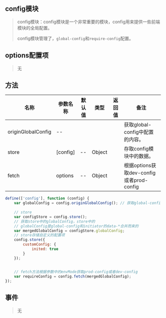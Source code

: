 ## config模块

> config模块：config模块是一个非常重要的模块，config用来提供一些前端模块的全局配置。
>
> config模块管理了，`global-config`和`require-config`配置。



## options配置项

> 无



## 方法

| 名称               | 参数名称 | 默认值 | 类型   | 返回值 | 备注                                     |
| ------------------ | -------- | ------ | ------ | ------ | ---------------------------------------- |
| originGlobalConfig | --       |        |        |        | 获取global-config中配置的内容。          |
| store              | [config] | --     | Object |        | 存取config模块中的数据。                 |
| fetch              | options  | --     | Object |        | 根据options获取dev-config或者prod-config |



```javascript
define(['config'], function (config) {
    var globalConfig = config.originGlobalConfig(); // 获取global-config中的配置
    
    // store
    var configStore = config.store();
    // 获取store中的globalConfig，store中的
    // globalConfig是global-config和initiator的data-*合并而来的
    var mergedGlobalConfig = configStore.globalConfig;
    // store存储自定义的配置项
    config.store({
        customConfig: {
            inited: true
        }
    });
    
    
    // fetch方法根据参数中的envMode获取prod-config或者dev-config
    var requireConfig = config.fetch(mergedGlobalConfig);
});
```





## 事件

> 无

